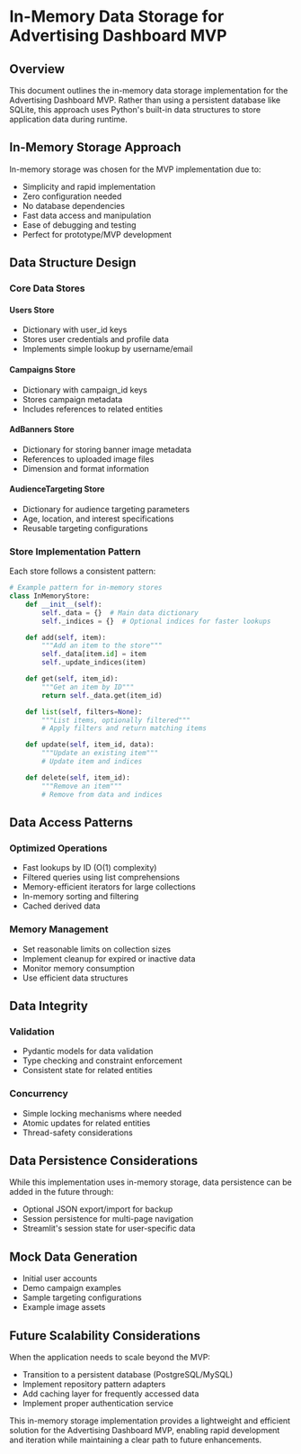# In-Memory Data Storage for Advertising Dashboard MVP

## Overview

This document outlines the in-memory data storage implementation for the Advertising Dashboard MVP. Rather than using a persistent database like SQLite, this approach uses Python's built-in data structures to store application data during runtime.

## In-Memory Storage Approach

In-memory storage was chosen for the MVP implementation due to:

- Simplicity and rapid implementation
- Zero configuration needed
- No database dependencies
- Fast data access and manipulation
- Ease of debugging and testing
- Perfect for prototype/MVP development

## Data Structure Design

### Core Data Stores

#### Users Store

- Dictionary with user_id keys
- Stores user credentials and profile data
- Implements simple lookup by username/email

#### Campaigns Store

- Dictionary with campaign_id keys
- Stores campaign metadata
- Includes references to related entities

#### AdBanners Store

- Dictionary for storing banner image metadata
- References to uploaded image files
- Dimension and format information

#### AudienceTargeting Store

- Dictionary for audience targeting parameters
- Age, location, and interest specifications
- Reusable targeting configurations

### Store Implementation Pattern

Each store follows a consistent pattern:

```python
# Example pattern for in-memory stores
class InMemoryStore:
    def __init__(self):
        self._data = {}  # Main data dictionary
        self._indices = {}  # Optional indices for faster lookups

    def add(self, item):
        """Add an item to the store"""
        self._data[item.id] = item
        self._update_indices(item)

    def get(self, item_id):
        """Get an item by ID"""
        return self._data.get(item_id)

    def list(self, filters=None):
        """List items, optionally filtered"""
        # Apply filters and return matching items

    def update(self, item_id, data):
        """Update an existing item"""
        # Update item and indices

    def delete(self, item_id):
        """Remove an item"""
        # Remove from data and indices
```

## Data Access Patterns

### Optimized Operations

- Fast lookups by ID (O(1) complexity)
- Filtered queries using list comprehensions
- Memory-efficient iterators for large collections
- In-memory sorting and filtering
- Cached derived data

### Memory Management

- Set reasonable limits on collection sizes
- Implement cleanup for expired or inactive data
- Monitor memory consumption
- Use efficient data structures

## Data Integrity

### Validation

- Pydantic models for data validation
- Type checking and constraint enforcement
- Consistent state for related entities

### Concurrency

- Simple locking mechanisms where needed
- Atomic updates for related entities
- Thread-safety considerations

## Data Persistence Considerations

While this implementation uses in-memory storage, data persistence can be added in the future through:

- Optional JSON export/import for backup
- Session persistence for multi-page navigation
- Streamlit's session state for user-specific data

## Mock Data Generation

- Initial user accounts
- Demo campaign examples
- Sample targeting configurations
- Example image assets

## Future Scalability Considerations

When the application needs to scale beyond the MVP:

- Transition to a persistent database (PostgreSQL/MySQL)
- Implement repository pattern adapters
- Add caching layer for frequently accessed data
- Implement proper authentication service

This in-memory storage implementation provides a lightweight and efficient solution for the Advertising Dashboard MVP, enabling rapid development and iteration while maintaining a clear path to future enhancements.
